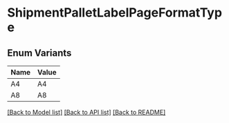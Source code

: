 # ShipmentPalletLabelPageFormatType

## Enum Variants

| Name | Value |
|---- | -----|
| A4 | A4 |
| A8 | A8 |


[[Back to Model list]](../README.md#documentation-for-models) [[Back to API list]](../README.md#documentation-for-api-endpoints) [[Back to README]](../README.md)


